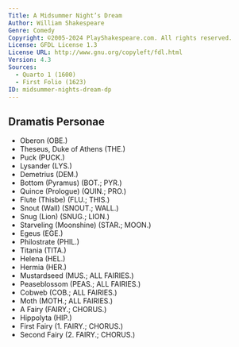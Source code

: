 ```yaml
---
Title: A Midsummer Night’s Dream
Author: William Shakespeare
Genre: Comedy
Copyright: ©2005-2024 PlayShakespeare.com. All rights reserved.
License: GFDL License 1.3
License URL: http://www.gnu.org/copyleft/fdl.html
Version: 4.3
Sources:
  - Quarto 1 (1600)
  - First Folio (1623)
ID: midsummer-nights-dream-dp
---
```


## Dramatis Personae


- Oberon (OBE.)
- Theseus, Duke of Athens (THE.)
- Puck (PUCK.)
- Lysander (LYS.)
- Demetrius (DEM.)
- Bottom (Pyramus) (BOT.; PYR.)
- Quince (Prologue) (QUIN.; PRO.)
- Flute (Thisbe) (FLU.; THIS.)
- Snout (Wall) (SNOUT.; WALL.)
- Snug (Lion) (SNUG.; LION.)
- Starveling (Moonshine) (STAR.; MOON.)
- Egeus (EGE.)
- Philostrate (PHIL.)
- Titania (TITA.)
- Helena (HEL.)
- Hermia (HER.)
- Mustardseed (MUS.; ALL FAIRIES.)
- Peaseblossom (PEAS.; ALL FAIRIES.)
- Cobweb (COB.; ALL FAIRIES.)
- Moth (MOTH.; ALL FAIRIES.)
- A Fairy (FAIRY.; CHORUS.)
- Hippolyta (HIP.)
- First Fairy (1. FAIRY.; CHORUS.)
- Second Fairy (2. FAIRY.; CHORUS.)
